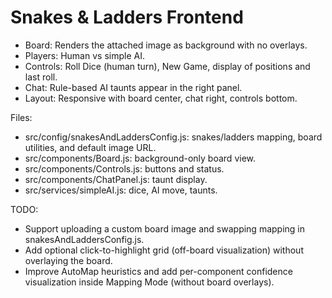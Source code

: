 # Snakes & Ladders Frontend

- Board: Renders the attached image as background with no overlays.
- Players: Human vs simple AI.
- Controls: Roll Dice (human turn), New Game, display of positions and last roll.
- Chat: Rule-based AI taunts appear in the right panel.
- Layout: Responsive with board center, chat right, controls bottom.

Files:
- src/config/snakesAndLaddersConfig.js: snakes/ladders mapping, board utilities, and default image URL.
- src/components/Board.js: background-only board view.
- src/components/Controls.js: buttons and status.
- src/components/ChatPanel.js: taunt display.
- src/services/simpleAI.js: dice, AI move, taunts.

TODO:
- Support uploading a custom board image and swapping mapping in snakesAndLaddersConfig.js.
- Add optional click-to-highlight grid (off-board visualization) without overlaying the board.
- Improve AutoMap heuristics and add per-component confidence visualization inside Mapping Mode (without board overlays).
